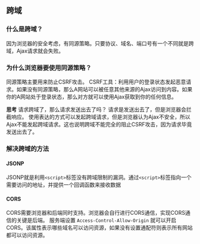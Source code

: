 ## 跨域

### 什么是跨域？
因为浏览器的安全考虑，有同源策略。只要协议、域名、端口号有一个不同就是跨域，Ajax请求就会失败。

### 为什么浏览器要使用同源策略？
同源策略主要用来防止CSRF攻击。
CSRF工具：利用用户的登录状态发起恶意请求。如果没有同源策略，那么A网站可以被任意其他来源的Ajax访问到内容。如果你的A网站处于登录状态，那么对方就可以使用Ajax获取到你的任何信息。

**思考**
请求跨域了，那么请求发送出去了吗？
请求是发送出去了，但是浏览器会拦截响应。
使用表达的方式可以发起跨域请求，但是浏览器认为Ajax不安全，所以Ajax不能发起跨域请求。这也说明跨域不能完全的阻止CSRF攻击，因为请求毕竟发送出去了。

### 解决跨域的方法

#### JSONP
JSONP就是利用`<script>`标签没有跨域限制的漏洞。通过`<script>`标签指向一个需要访问的地址，并提供一个回调函数来接收数据

#### CORS
CORS需要浏览器和后端同时支持。浏览器会自行进行CORS通信，实现CORS通信的关键是后端。
服务端设置 `Access-Control-Allow-Origin` 就可以开启 CORS。该属性表示哪些域名可以访问资源，如果没有设置通配符则表示所有网站都可以访问资源。